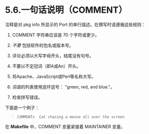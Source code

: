# 5.6.一句话说明（COMMENT）

注释是对 pkg info 所显示的 Port 的单行描述。在撰写时请遵循这些规则：

1. COMMENT 字符串应该是 70 个字符或更少。

2. *不要* 包括软件的包名或版本号。

3. 评论必须以大写字母开头，结尾没有句号。

4. 不要以不定冠词（即A或An）开头。

5. 将Apache、JavaScript或Perl等名称大写。

6. 词语的列表使用连环逗号： "green, red, and blue."。

7. 检查拼写错误。

下面是一个例子：

> ```shell
> COMMENT=	Cat chasing a mouse all over the screen
> ```

在 **Makefile** 中，COMMENT 变量紧接着 MAINTAINER 变量。

